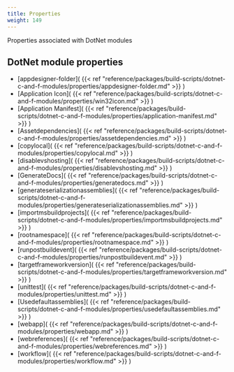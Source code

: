 ```yaml
---
title: Properties
weight: 149
---
```


Properties associated with DotNet modules

<a name="Section1"></a>
## DotNet module properties ##

 - [appdesigner-folder]( {{< ref "reference/packages/build-scripts/dotnet-c-and-f-modules/properties/appdesigner-folder.md" >}} )
 - [Application Icon]( {{< ref "reference/packages/build-scripts/dotnet-c-and-f-modules/properties/win32icon.md" >}} )
 - [Application Manifest]( {{< ref "reference/packages/build-scripts/dotnet-c-and-f-modules/properties/application-manifest.md" >}} )
 - [Assetdependencies]( {{< ref "reference/packages/build-scripts/dotnet-c-and-f-modules/properties/assetdependencies.md" >}} )
 - [copylocal]( {{< ref "reference/packages/build-scripts/dotnet-c-and-f-modules/properties/copylocal.md" >}} )
 - [disablevshosting]( {{< ref "reference/packages/build-scripts/dotnet-c-and-f-modules/properties/disablevshosting.md" >}} )
 - [GenerateDocs]( {{< ref "reference/packages/build-scripts/dotnet-c-and-f-modules/properties/generatedocs.md" >}} )
 - [generateserializationassemblies]( {{< ref "reference/packages/build-scripts/dotnet-c-and-f-modules/properties/generateserializationassemblies.md" >}} )
 - [importmsbuildprojects]( {{< ref "reference/packages/build-scripts/dotnet-c-and-f-modules/properties/importmsbuildprojects.md" >}} )
 - [rootnamespace]( {{< ref "reference/packages/build-scripts/dotnet-c-and-f-modules/properties/rootnamespace.md" >}} )
 - [runpostbuildevent]( {{< ref "reference/packages/build-scripts/dotnet-c-and-f-modules/properties/runpostbuildevent.md" >}} )
 - [targetframeworkversion]( {{< ref "reference/packages/build-scripts/dotnet-c-and-f-modules/properties/targetframeworkversion.md" >}} )
 - [unittest]( {{< ref "reference/packages/build-scripts/dotnet-c-and-f-modules/properties/unittest.md" >}} )
 - [Usedefaultassemblies]( {{< ref "reference/packages/build-scripts/dotnet-c-and-f-modules/properties/usedefaultassemblies.md" >}} )
 - [webapp]( {{< ref "reference/packages/build-scripts/dotnet-c-and-f-modules/properties/webapp.md" >}} )
 - [webreferences]( {{< ref "reference/packages/build-scripts/dotnet-c-and-f-modules/properties/webreferences.md" >}} )
 - [workflow]( {{< ref "reference/packages/build-scripts/dotnet-c-and-f-modules/properties/workflow.md" >}} )

